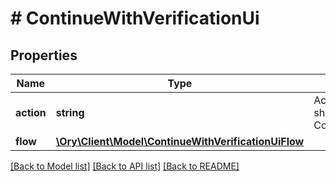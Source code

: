 # # ContinueWithVerificationUi

## Properties

Name | Type | Description | Notes
------------ | ------------- | ------------- | -------------
**action** | **string** | Action will always be &#x60;show_verification_ui&#x60; show_verification_ui ContinueWithActionShowVerificationUIString |
**flow** | [**\Ory\Client\Model\ContinueWithVerificationUiFlow**](ContinueWithVerificationUiFlow.md) |  |

[[Back to Model list]](../../README.md#models) [[Back to API list]](../../README.md#endpoints) [[Back to README]](../../README.md)
